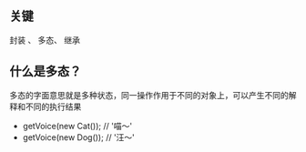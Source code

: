 ## 关键
封装 、 多态、 继承

## 什么是多态？

多态的字面意思就是多种状态，同一操作作用于不同的对象上，可以产生不同的解释和不同的执行结果

- getVoice(new Cat()); // '喵～'
- getVoice(new Dog()); // '汪～'